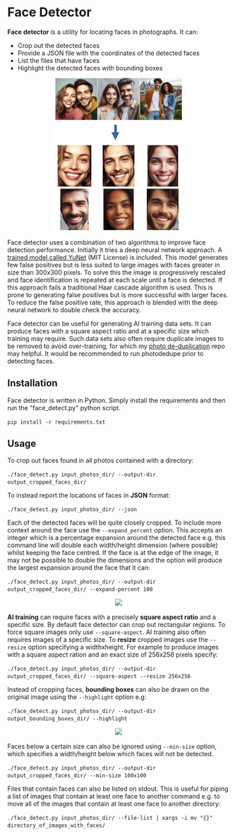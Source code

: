 # Face Detector

**Face detector** is a utility for locating faces in photographs. It can:
- Crop out the detected faces
- Provide a JSON file with the coordinates of the detected faces
- List the files that have faces
- Highlight the detected faces with bounding boxes

<p align="center"><img src="docs/FaceCropping.jpg" width="300" /></p>


Face detector uses a combination of two algorithms to improve face detection performance. Initially it tries a deep neural network approach. A [trained model called YuNet](https://github.com/opencv/opencv_zoo/tree/main/models/face_detection_yunet) (MIT License) is included. This model generates few false positives but is less suited to large images with faces greater in size than 300x300 pixels. To solve this the image is progressively rescaled and face identification is repeated at each scale until a face is detected. If this approach fails a traditional Haar cascade algorithm is used. This is prone to generating false positives but is more successful with larger faces. To reduce the false positive rate, this approach is blended with the deep neural network to double check the accuracy.

Face detector can be useful for generating AI training data sets. It can produce faces with a square aspect ratio and at a specific size which training may require. Such data sets also often require duplicate images to be removed to avoid over-training, for which my [photo de-duplication](https://github.com/InexplicableMagic/photodedupe) repo may helpful. It would be recommended to run photodedupe prior to detecting faces.

## Installation

Face detector is written in Python. Simply install the requirements and then run the "face_detect.py" python script.

```pip install -r requirements.txt```

## Usage

To crop out faces found in all photos contained with a directory:

```./face_detect.py input_photos_dir/ --output-dir output_cropped_faces_dir/```

To instead report the locations of faces in **JSON** format:

```./face_detect.py input_photos_dir/ --json```

Each of the detected faces will be quite closely cropped. To include more context around the face use the ```--expand_percent``` option. This accepts an integer which is a percentage expansion around the detected face e.g. this command line will double each width/height dimension (where possible) whilst keeping the face centred. If the face is at the edge of the image, it may not be possible to double the dimensions and the option will produce the largest expansion around the face that it can:

```./face_detect.py input_photos_dir/ --output-dir output_cropped_faces_dir/ --expand-percent 100```

<p align="center"><img src="docs/expand-percent-example.jpg" width="300" /></p>

**AI training** can require faces with a precisely **square aspect ratio** and a specific size. By default face detector can crop out rectangular regions. To force square images only use ```--square-aspect```. AI training also often requires images of a specific size. To **resize** cropped images use the ```--resize``` option specifying a widthxheight. For example to produce images with a square aspect ration and an exact size of 256x256 pixels specify:

```./face_detect.py input_photos_dir/ --output-dir output_cropped_faces_dir/ --square-aspect --resize 256x256```

Instead of cropping faces, **bounding boxes** can also be drawn on the original image using the ```--highlight``` option e.g:

```./face_detect.py input_photos_dir/ --output-dir output_bounding_boxes_dir/ --highlight```

<p align="center"><img src="docs/bounding-boxes.jpg" width="300" /></p>

Faces below a certain size can also be ignored using ```--min-size``` option, which specifies a width/height below which faces will not be detected.

```./face_detect.py input_photos_dir/ --output-dir output_cropped_faces_dir/ --min-size 100x100```

Files that contain faces can also be listed on stdout. This is useful for piping a list of images that contain at least one face to another command e.g. to move all of the images that contain at least one face to another directory:

```./face_detect.py input_photos_dir/ --file-list | xargs -i mv "{}" directory_of_images_with_faces/```
